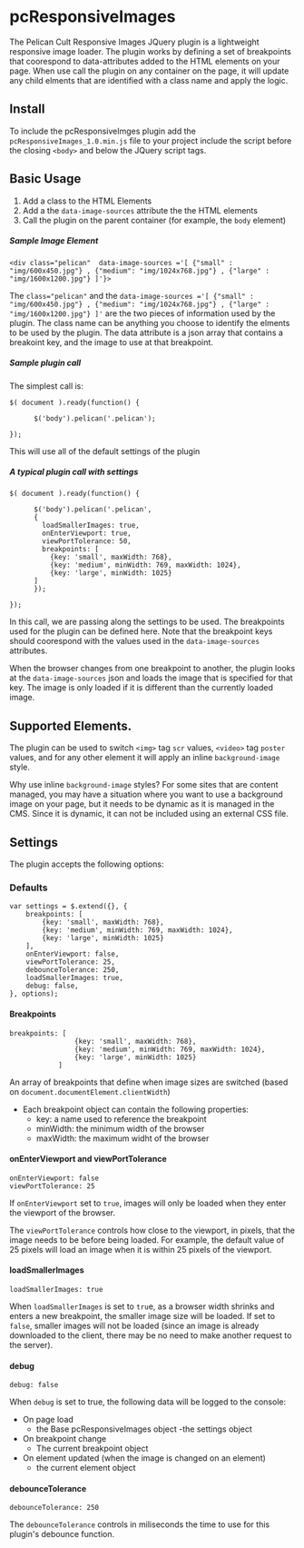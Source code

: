 # pcResponsiveImages

The Pelican Cult Responsive Images JQuery plugin is a lightweight responsive image loader.  The plugin works by defining a set of breakpoints that coorespond to data-attributes added to the HTML elements on your page.  When use call the plugin on any container on the page, it will update any child elments that are identified with a class name and apply the logic.

## Install
To include the pcResponsiveImges plugin add the `pcResponsiveImages_1.0.min.js` file to your project include the script before the closing `<body>` and below the JQuery script tags.

## Basic Usage

1. Add a class to the HTML Elements
2. Add a the `data-image-sources` attribute the the HTML elements
3. Call the plugin on the parent container (for example, the `body` element)

##### Sample Image Element
```
<div class="pelican"  data-image-sources ='[ {"small" : "img/600x450.jpg"} , {"medium": "img/1024x768.jpg"} , {"large" : "img/1600x1200.jpg"} ]'}>
```
The `class="pelican"` and the `data-image-sources ='[ {"small" : "img/600x450.jpg"} , {"medium": "img/1024x768.jpg"} , {"large" : "img/1600x1200.jpg"} ]'` are the two pieces of information used by the plugin.  The class name can be anything you choose to identify the elments to be used by the plugin.  The data attribute is a json array that contains a breakoint key, and the image to use at that breakpoint.

##### Sample plugin call

The simplest call is:
```
$( document ).ready(function() {

      $('body').pelican('.pelican');

});
```
This will use all of the default settings of the plugin

##### A typical plugin call with settings
```
$( document ).ready(function() {

      $('body').pelican('.pelican', 
      {
        loadSmallerImages: true,
        onEnterViewport: true,
        viewPortTolerance: 50,
        breakpoints: [
          {key: 'small', maxWidth: 768}, 
          {key: 'medium', minWidth: 769, maxWidth: 1024}, 
          {key: 'large', minWidth: 1025}
      ]
      });

});
```
In this call, we are passing along the settings to be used.  The breakpoints used for the plugin can be defined here.  Note that the breakpoint keys should coorespond with the values used in the `data-image-sources` attributes.

When the browser changes from one breakpoint to another, the plugin looks at the `data-image-sources` json and loads the image that is specified for that key.  The image is only loaded if it is different than the currently loaded image.

## Supported Elements.
The plugin can be used to switch `<img>` tag `scr` values, `<video>` tag `poster` values, and for any other element it will apply an inline `background-image` style.

Why use inline `background-image` styles?  For some sites that are content managed, you may have a situation where you want to use a background image on your page, but it needs to be dynamic as it is managed in the CMS.  Since it is dynamic, it can not be included using an external CSS file.

## Settings
The plugin accepts the following options:

### Defaults
```
var settings = $.extend({}, {
    breakpoints: [
        {key: 'small', maxWidth: 768}, 
        {key: 'medium', minWidth: 769, maxWidth: 1024}, 
        {key: 'large', minWidth: 1025}
    ],
    onEnterViewport: false,
    viewPortTolerance: 25,
    debounceTolerance: 250,
    loadSmallerImages: true,
    debug: false,
}, options);

```

#### Breakpoints
```
breakpoints: [
                {key: 'small', maxWidth: 768}, 
                {key: 'medium', minWidth: 769, maxWidth: 1024}, 
                {key: 'large', minWidth: 1025}
            ]
```

An array of breakpoints that define when image sizes are switched (based on `document.documentElement.clientWidth`)
- Each breakpoint object can contain the following properties:
    - key: a name used to reference the breakpoint
    - minWidth: the minimum width of the browser
    - maxWidth: the maximum widht of the browser

#### onEnterViewport and viewPortTolerance
```
onEnterViewport: false
viewPortTolerance: 25
```

If `onEnterViewport` set to `true`, images will only be loaded when they enter the viewport of the browser.

The `viewPortTolerance` controls how close to the viewport, in pixels, that the image needs to be before being loaded.  For example, the default value of 25 pixels will load an image when it is within 25 pixels of the viewport.

#### loadSmallerImages

```
loadSmallerImages: true
```
When `loadSmallerImages` is set to `tru`e, as a browser width shrinks and enters a new breakpoint, the smaller image size will be loaded. If set to `false`, smaller images will not be loaded (since an image is already downloaded to the client, there may be no need to make another request to the server).

#### debug
```
debug: false
```
When `debug` is set to true, the following data will be logged to the console:
- On page load
  - the Base pcResponsiveImages object
  -the settings object
- On breakpoint change
  - The current breakpoint object
- On element updated (when the image is changed on an element)
  - the current element object
  

#### debounceTolerance
```
debounceTolerance: 250
```

The `debounceTolerance` controls in miliseconds the time to use for this plugin's debounce function.


